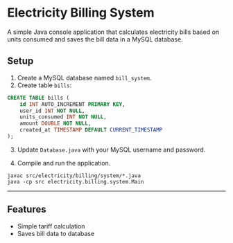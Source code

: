 # Electricity Billing System

A simple Java console application that calculates electricity bills based on units consumed and saves the bill data in a MySQL database.

## Setup

1. Create a MySQL database named `bill_system`.
2. Create table `bills`:

```sql
CREATE TABLE bills (
    id INT AUTO_INCREMENT PRIMARY KEY,
    user_id INT NOT NULL,
    units_consumed INT NOT NULL,
    amount DOUBLE NOT NULL,
    created_at TIMESTAMP DEFAULT CURRENT_TIMESTAMP
);
```

3. Update `Database.java` with your MySQL username and password.

4. Compile and run the application.

```
javac src/electricity/billing/system/*.java
java -cp src electricity.billing.system.Main
```

---

## Features

- Simple tariff calculation
- Saves bill data to database